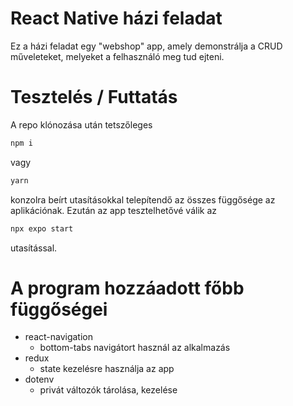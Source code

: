 # React Native házi feladat

Ez a házi feladat egy "webshop" app, amely demonstrálja a CRUD műveleteket, melyeket a felhasználó meg tud ejteni.

# Tesztelés / Futtatás

A repo klónozása után tetszőleges
``` sh
npm i
```
vagy
``` sh
yarn
```
konzolra beírt utasításokkal telepítendő az összes függősége az aplikációnak.
Ezután az app tesztelhetővé válik az
``` sh
npx expo start
```
utasítással.

# A program hozzáadott főbb függőségei

- react-navigation
  - bottom-tabs navigátort használ az alkalmazás
- redux
  - state kezelésre használja az app
- dotenv
  - privát változók tárolása, kezelése
